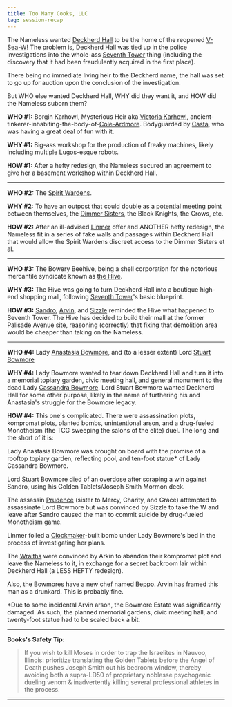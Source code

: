 ```yaml
---
title: Too Many Cooks, LLC
tag: session-recap
---
```


The Nameless wanted [Deckherd Hall](/wiki/six-towers#deckherd-hall) to be the home of the reopened [V-Sea-W](/wiki/v-sea-w)! The problem is, Deckherd Hall was tied up in the police investigations into the whole-ass [Seventh Tower](/wiki/seventh-tower) thing (including the discovery that it had been fraudulently acquired in the first place). 

There being no immediate living heir to the Deckherd name, the hall was set to go up for auction upon the conclusion of the investigation.

But WHO else wanted Deckherd Hall, WHY did they want it, and HOW did the Nameless suborn them?

**WHO #1:** Borgin Karhowl, Mysterious Heir aka [Victoria Karhowl](/wiki/npcs#victoria-karhowl), ancient-tinkerer-inhabiting-the-body-of-[Cole-Ardmore](/wiki/npcs#cole-ardmore). Bodyguarded by [Casta](/wiki/npcs#casta), who was having a great deal of fun with it.

**WHY #1:** Big-ass workshop for the production of freaky machines, likely including multiple [Lugos](/wiki/npcs#lugos)-esque robots.

**HOW #1:** After a hefty redesign, the Nameless secured an agreement to give her a basement workshop within Deckherd Hall.

--------------------------------------

**WHO #2:** The [Spirit Wardens](/wiki/factions#spirit-wardens).

**WHY #2:** To have an outpost that could double as a potential meeting point between themselves, the [Dimmer Sisters](/wiki/factions#dimmer-sisters), the Black Knights, the Crows, etc.

**HOW #2:** After an ill-advised [Linmer](/wiki/linmer) offer and ANOTHER hefty redesign, the Nameless fit in a series of fake walls and passages within Deckherd Hall that would allow the Spirit Wardens discreet access to the Dimmer Sisters et al.

--------------------------------------

**WHO #3:** The Bowery Beehive, being a shell corporation for the notorious mercantile syndicate known as [the Hive](/wiki/factions#the-hive).

**WHY #3:** The Hive was going to turn Deckherd Hall into a boutique high-end shopping mall, following [Seventh Tower](/wiki/seventh-tower)'s basic blueprint.

**HOW #3:** [Sandro](/wiki/sandro), [Arvin](/wiki/arvin), and [Sizzle](/wiki/sizzle) reminded the Hive what happened to Seventh Tower. The Hive has decided to build their mall at the former Palisade Avenue site, reasoning (correctly) that fixing that demolition area would be cheaper than taking on the Nameless.

--------------------------------------

**WHO #4:** Lady [Anastasia Bowmore](/wiki/npcs#anastasia-bowmore), and (to a lesser extent) Lord [Stuart Bowmore](/wiki/npcs#stuart-bowmore)

**WHY #4:** Lady Bowmore wanted to tear down Deckherd Hall and turn it into a memorial topiary garden, civic meeting hall, and general monument to the dead Lady [Cassandra Bowmore](/wiki/npcs#lady-bowmore). Lord Stuart Bowmore wanted Deckherd Hall for some other purpose, likely in the name of furthering his and Anastasia's struggle for the Bowmore legacy.

**HOW #4:** This one's complicated. There were assassination plots, kompromat plots, planted bombs, unintentional arson, and a drug-fueled Monotheism (the TCG sweeping the salons of the elite) duel. The long and the short of it is:

Lady Anastasia Bowmore was brought on board with the promise of a rooftop topiary garden, reflecting pool, and ten-foot statue* of Lady Cassandra Bowmore.

Lord Stuart Bowmore died of an overdose after scraping a win against Sandro, using his Golden Tablets/Joseph Smith Mormon deck.

The assassin [Prudence](/wiki/npcs#prudence) (sister to Mercy, Charity, and Grace) attempted to assassinate Lord Bowmore but was convinced by Sizzle to take the W and leave after Sandro caused the man to commit suicide by drug-fueled Monotheism game.

Linmer foiled a [Clockmaker](/wiki/the-clockmaker)-built bomb under Lady Bowmore's bed in the process of investigating her plans.

The [Wraiths](/wiki/factions#wraiths) were convinced by Arkin to abandon their kompromat plot and leave the Nameless to it, in exchange for a secret backroom lair within Deckherd Hall (a LESS HEFTY redesign).


Also, the Bowmores have a new chef named [Beppo](/wiki/npcs#beppo). Arvin has framed this man as a drunkard. This is probably fine.

\*Due to some incidental Arvin arson, the Bowmore Estate was significantly damaged.  As such, the planned memorial gardens, civic meeting hall, and twenty-foot statue had to be scaled back a bit.

---
**Books's Safety Tip:**
> If you wish to kill Moses in order to trap the Israelites in Nauvoo, Illinois: prioritize translating the Golden Tablets before the Angel of Death pushes Joseph Smith out his bedroom window, thereby avoiding both a supra-LD50 of proprietary noblesse psychogenic dueling venom & inadvertently killing several professional athletes in the process.

---